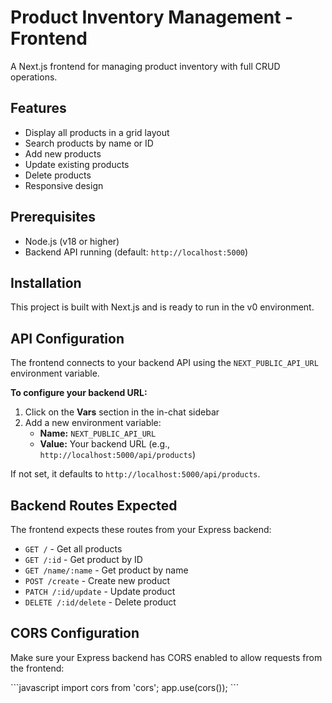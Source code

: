 # Product Inventory Management - Frontend

A Next.js frontend for managing product inventory with full CRUD operations.

## Features

- Display all products in a grid layout
- Search products by name or ID
- Add new products
- Update existing products
- Delete products
- Responsive design

## Prerequisites

- Node.js (v18 or higher)
- Backend API running (default: `http://localhost:5000`)

## Installation

This project is built with Next.js and is ready to run in the v0 environment.

## API Configuration

The frontend connects to your backend API using the `NEXT_PUBLIC_API_URL` environment variable.

**To configure your backend URL:**

1. Click on the **Vars** section in the in-chat sidebar
2. Add a new environment variable:
   - **Name:** `NEXT_PUBLIC_API_URL`
   - **Value:** Your backend URL (e.g., `http://localhost:5000/api/products`)

If not set, it defaults to `http://localhost:5000/api/products`.

## Backend Routes Expected

The frontend expects these routes from your Express backend:

- `GET /` - Get all products
- `GET /:id` - Get product by ID
- `GET /name/:name` - Get product by name
- `POST /create` - Create new product
- `PATCH /:id/update` - Update product
- `DELETE /:id/delete` - Delete product

## CORS Configuration

Make sure your Express backend has CORS enabled to allow requests from the frontend:

\`\`\`javascript
import cors from 'cors';
app.use(cors());
\`\`\`
